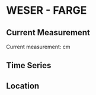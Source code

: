 # WESER - FARGE

## Current Measurement

Current measurement: <Value topic="rivers/pegel-online/WESER/FARGE/measurementValue"/> cm

## Time Series

<TimeSeries topic="rivers/pegel-online/WESER/FARGE/measurementValue" period="week" />

## Location

<WorldMap>
  <Marker lat="53.20470888522314" lon="8.510192905492156" labelTopic="rivers/pegel-online/WESER/FARGE" />
</WorldMap>
